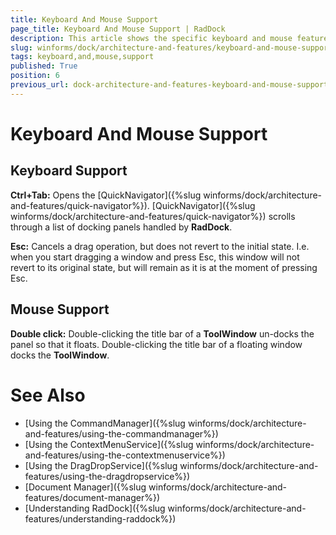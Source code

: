 ```yaml
---
title: Keyboard And Mouse Support
page_title: Keyboard And Mouse Support | RadDock
description: This article shows the specific keyboard and mouse features. 
slug: winforms/dock/architecture-and-features/keyboard-and-mouse-support
tags: keyboard,and,mouse,support
published: True
position: 6
previous_url: dock-architecture-and-features-keyboard-and-mouse-support
---
```


# Keyboard And Mouse Support
 
## Keyboard Support

__Ctrl+Tab:__ Opens the [QuickNavigator]({%slug winforms/dock/architecture-and-features/quick-navigator%}). [QuickNavigator]({%slug winforms/dock/architecture-and-features/quick-navigator%}) scrolls through a list of docking panels handled by __RadDock__.

__Esc:__ Cancels a drag operation, but does not revert to the initial state. I.e. when you start dragging a window and press Esc, this window will not revert to its original state, but will remain as it is at the moment of pressing Esc.
        

## Mouse Support

__Double click:__ Double-clicking the title bar of a **ToolWindow** un-docks the panel so that it floats. Double-clicking the title bar of a floating window docks the **ToolWindow**.

# See Also

* [Using the CommandManager]({%slug winforms/dock/architecture-and-features/using-the-commandmanager%})     
* [Using the ContextMenuService]({%slug winforms/dock/architecture-and-features/using-the-contextmenuservice%})
* [Using the DragDropService]({%slug winforms/dock/architecture-and-features/using-the-dragdropservice%}) 
* [Document Manager]({%slug winforms/dock/architecture-and-features/document-manager%})   
* [Understanding RadDock]({%slug winforms/dock/architecture-and-features/understanding-raddock%})
